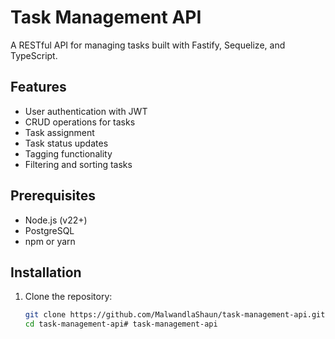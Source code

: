 # Task Management API

A RESTful API for managing tasks built with Fastify, Sequelize, and TypeScript.

## Features

- User authentication with JWT
- CRUD operations for tasks
- Task assignment
- Task status updates
- Tagging functionality
- Filtering and sorting tasks

## Prerequisites

- Node.js (v22+)
- PostgreSQL
- npm or yarn

## Installation

1. Clone the repository:
   ```bash
   git clone https://github.com/MalwandlaShaun/task-management-api.git
   cd task-management-api# task-management-api
